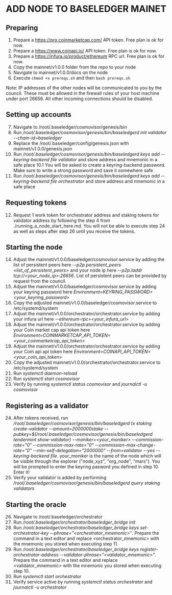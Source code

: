 # ADD NODE TO BASELEDGER MAINET


## Preparing

1.  Prepare a https://pro.coinmarketcap.com/ API token. Free plan is ok for now.
2.  Prepare a https://www.coinapi.io/ API token. Free plan is ok for now.
3.  Prepare a https://infura.io/product/ethereum RPC url. Free plan is ok for now.
4.  Copy the mainnet/v1.0.0 folder from the repo to your node
5.  Navigate to mainnet/v1.0.0/docs on the node
6.  Execute `chmod +x prereqs.sh` and then `bash prereqs.sh`

Note: IP addresses of the other nodes will be communicated to you by the council. These must be allowed in the firewall rules of your host machine under port 26656. All other incoming connections should be disabled.

## Setting up accounts

7.  Navigate to /root/.baseledger/cosmovisor/genesis/bin
8.  Run */root/.baseledger/cosmovisor/genesis/bin/baseledgerd init validator --chain-id=baseledger*
9.  Replace the /root/.baseledger/config/genesis.json with mainnet/v1.0.0/genesis.json
10.  Run */root/.baseledger/cosmovisor/genesis/bin/baseledgerd keys add --keyring-backend file validator* and store address and  mnemonic in a safe place
    10.1 You will be asked to create a keyring-backend password. Make sure to write a strong password and save it somewhere safe
11. Run */root/.baseledger/cosmovisor/genesis/bin/baseledgerd keys add --keyring-backend file orchestrator* and store address and mnemonic in a safe place

## Requesting tokens

12. Request 1 work token for orchestrator address and staking tokens for validator address by following the step 4 from ./running_a_node_start_here.md. You will not be able to execute step 24 as well as steps after step 26 until you receive the tokens.

## Starting the node

14. Adjust the mainnet/v1.0.0/baseledger/cosmovisor.service by adding the list of persistent peers here *--p2p.persistent_peers <list_of_persistent_peers>* and your node ip here *--p2p.laddr tcp://<your_node_ip>:26656*. List of persistent peers can be provided by request from the council.
15. Adjust the mainnet/v1.0.0/baseledger/cosmovisor.service by adding your keyring password here *Environment=KEYRING_PASSWORD=<your_keyring_password>*
16. Copy the adjusted mainnet/v1.0.0/baseledger/cosmovisor.service to /etc/systemd/system
17. Adjust the mainnet/v1.0.0/orchestrator/orchestrator.service by adding your infura url here *--ethereum-rpc=<your_infura_url>*
18. Adjust the mainnet/v1.0.0/orchestrator/orchestrator.service by adding your Coin market cap api token here *Environment=COINMARKETCAP_API_TOKEN=<your_coinmarketcap_api_token>*
19. Adjust the mainnet/v1.0.0/orchestrator/orchestrator.service by adding your Coin api api token here *Environment=COINAPI_API_TOKEN=<your_coin_api_token>*
20. Copy the adjusted mainnet/v1.0.0/orchestrator/orchestrator.service to /etc/systemd/system
21. Run *systemctl daemon-reload*
22. Run *systemctl start cosmovisor*
23. Verify by running *systemctl status cosmovisor* and *journalctl -u cosmovisor*

## Registering as a validator

24. After tokens received, run */root/.baseledger/cosmovisor/genesis/bin/baseledgerd tx staking create-validator --amount=2000000stake --pubkey=$(/root/.baseledger/cosmovisor/genesis/bin/baseledgerd tendermint show-validator) --moniker=<your_moniker> --commission-rate="0" --commission-max-rate="0" --commission-max-change-rate="0" --min-self-delegation="2000000" --from=validator --yes --keyring-backend file*. your_moniker is the name of the node which will be visible through the explorer ("node_xyz", "org_node", "mars"). You will be prompted to enter the keyring pasword you defined in step 10. Enter it!
25. Verify your validator is added by performing */root/.baseledger/cosmovisor/genesis/bin/baseledgerd query staking validators*

## Starting the oracle

26. Navigate to /root/.baseledger/orchestrator
27. Run */root/.baseledger/orchestrator/baseledger_bridge init*
28. Run */root/.baseledger/orchestrator/baseledger_bridge keys set-orchestrator-key --phrase="<orchestrator_mnemonic>"*. Prepare the command in a text editor and replace <orchestrator_mnemonic>  with the mnemonic you stored when executing step 11.
29. Run */root/.baseledger/orchestrator/baseledger_bridge keys register-orchestrator-address --validator-phrase="<validator_mnemonic>"*. Prepare the command in a text editor and replace <validator_mnemonic>  with the mnemonic you stored when executing step 10.
30. Run *systemctl start orchestrator*
31. Verify service active by running *systemctl status orchestrator* and *journalctl -u orchestrator*
